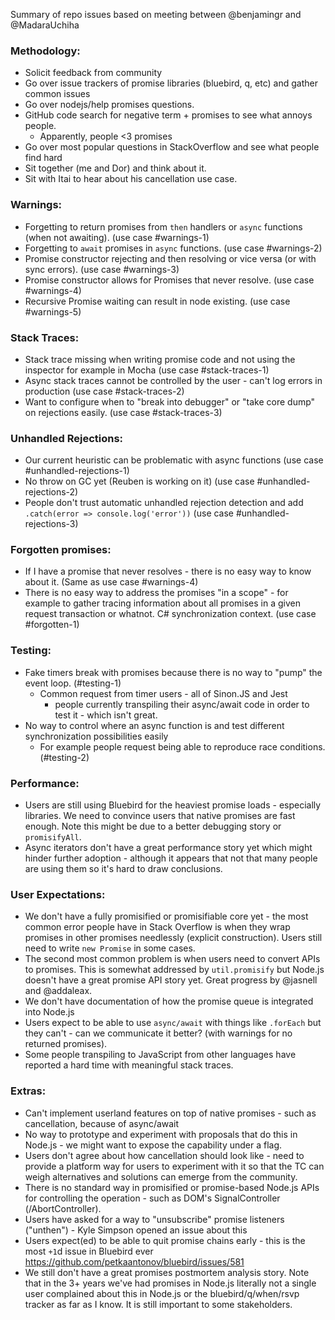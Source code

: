 
Summary of repo issues based on meeting between @benjamingr and @MadaraUchiha

### Methodology:

 - Solicit feedback from community
 - Go over issue trackers of promise libraries (bluebird, q, etc) and gather common issues
 - Go over nodejs/help promises questions.
 - GitHub code search for negative term + promises to see what annoys people.
    - Apparently, people <3 promises
 - Go over most popular questions in StackOverflow and see what people find hard
 - Sit together (me and Dor) and think about it.
 - Sit with Itai to hear about his cancellation use case. 

### Warnings:
  - Forgetting to return promises from `then` handlers or `async` functions (when not awaiting). (use case #warnings-1)
  - Forgetting to `await` promises in `async` functions. (use case #warnings-2)
  - Promise constructor rejecting and then resolving or vice versa (or with sync errors). (use case #warnings-3)
  - Promise constructor allows for Promises that never resolve. (use case #warnings-4)
  - Recursive Promise waiting can result in node existing. (use case #warnings-5)

### Stack Traces:
  - Stack trace missing when writing promise code and not using the inspector for example in Mocha (use case #stack-traces-1)
  - Async stack traces cannot be controlled by the user - can't log errors in production (use case #stack-traces-2)
  - Want to configure when to "break into debugger" or "take core dump" on rejections easily. (use case #stack-traces-3)

### Unhandled Rejections:
  - Our current heuristic can be problematic with async functions (use case #unhandled-rejections-1)
  - No throw on GC yet (Reuben is working on it) (use case #unhandled-rejections-2)
  - People don't trust automatic unhandled rejection detection and add `.catch(error => console.log('error'))` (use case #unhandled-rejections-3)

### Forgotten promises:
  - If I have a promise that never resolves - there is no easy way to know about it. (Same as use case #warnings-4)
  - There is no easy way to address the promises "in a scope" - for example to gather tracing information about all promises in a given request transaction or whatnot. C# synchronization context. (use case #forgotten-1)

### Testing:
  - Fake timers break with promises because there is no way to "pump" the event loop. (#testing-1)
    - Common request from timer users - all of Sinon.JS and Jest 
      - people currently transpiling their async/await code in order to test it - which isn't great.
  - No way to control where an async function is and test different synchronization possibilities easily
    - For example people request being able to reproduce race conditions. (#testing-2)

### Performance:
  - Users are still using Bluebird for the heaviest promise loads - especially libraries. We need to convince users that native promises are fast enough. Note this might be due to a better debugging story or `promisifyAll`.
  - Async iterators don't have a great performance story yet which might hinder further adoption - although it appears that not that many people are using them so it's hard to draw conclusions.   

### User Expectations:
  - We don't have a fully promisified or promisifiable core yet - the most common error people have in Stack Overflow is when they wrap promises in other promises needlessly (explicit construction). Users still need to write `new Promise` in some cases.
  - The second most common problem is when users need to convert APIs to promises. This is somewhat addressed by `util.promisify` but Node.js doesn't have a great promise API story yet. Great progress by @jasnell and @addaleax.
  - We don't have documentation of how the promise queue is integrated into Node.js
  - Users expect to be able to use `async/await` with things like `.forEach` but they can't - can we communicate it better? (with warnings for no returned promises).
  - Some people transpiling to JavaScript from other languages have reported a hard time with meaningful stack traces.
  


### Extras:
  - Can't implement userland features on top of native promises - such as cancellation, because of async/await
  - No way to prototype and experiment with proposals that do this in Node.js - we might want to expose the capability under a flag. 
  - Users don't agree about how cancellation should look like - need to provide a platform way for users to experiment with it so that the TC can weigh alternatives and solutions can emerge from the community.
  - There is no standard way in promisified or promise-based Node.js APIs for controlling the operation - such as DOM's SignalController (/AbortController). 
  - Users have asked for a way to "unsubscribe" promise listeners ("unthen") - Kyle Simpson opened an issue about this
  - Users expect(ed) to be able to quit promise chains early -  this is the most `+1`d issue in Bluebird ever https://github.com/petkaantonov/bluebird/issues/581
  - We still don't have a great promises postmortem analysis story. Note that in the 3+ years we've had promises in Node.js literally not a single user complained about this in Node.js or the bluebird/q/when/rsvp tracker as far as I know. It is still important to some stakeholders.
  